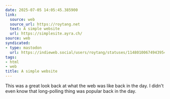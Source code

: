 ```yaml
---
date: 2025-07-05 14:05:45.385900
link:
  source: web
  source_url: https://roytang.net
  text: A simple website
  url: https://simplesite.ayra.ch/
source: web
syndicated:
- type: mastodon
  url: https://indieweb.social/users/roytang/statuses/114801006749439549
tags:
- html
- web
title: A simple website
---
```


This was a great look back at what the web was like back in the day. I didn't even know that long-polling thing was popular back in the day.